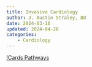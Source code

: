 ```yaml
---
title: Invasive Cardiology
author: J. Austin Straley, DO
date: 2024-03-16
updated: 2024-04-26
categories:
    - Cardiology
---
```


[!Cards Pathways](https://www.jscai.org/cms/attachment/a5a2c2ec-cc40-48af-bd33-8bba8f77c50b/gr2.jpg)
